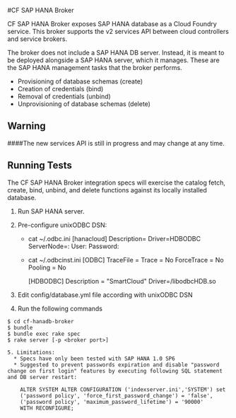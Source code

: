 #CF SAP HANA Broker

CF SAP HANA Broker exposes SAP HANA database as a Cloud Foundry service.  This broker supports the v2 services API between cloud controllers and service brokers. 

The broker does not include a SAP HANA DB server. Instead, it is meant to be deployed alongside a SAP HANA server, which it manages.  These are the SAP HANA management tasks that the broker performs.

* Provisioning of database schemas (create)
* Creation of credentials (bind)
* Removal of credentials (unbind)
* Unprovisioning of database schemas (delete)

## Warning
####The new services API is still in progress and may change at any time. 


## Running Tests

The CF SAP HANA Broker integration specs will exercise the catalog fetch, create, bind, unbind, and delete functions against its locally installed database.

1. Run SAP HANA server.
2. Pre-configure unixODBC DSN:
	*  cat ~/.odbc.ini
		[hanacloud]
		Description=<HDB instance>
		Driver=HDBODBC
		ServerNode=<HDB instance hostname>:<HDB instance port>
		User:<HDB system account name>
		Password:<Password of HDB system account name>
	*  cat ~/.odbcinst.ini
		[ODBC]
		TraceFile       = 
		Trace           = No
		ForceTrace      = No
		Pooling         = No

		[HDBODBC]
		Description = "SmartCloud"
		Driver=<path to the HBD ODBC driver>/libodbcHDB.so
3. Edit  config/database.yml file according with unixODBC DSN

4. Run the following commands

```
$ cd cf-hanadb-broker
$ bundle
$ bundle exec rake spec
$ rake server [-p <broker port>]

5. Limitations:
  * Specs have only been tested with SAP HANA 1.0 SP6
  * Suggested to prevent passwords expiration and disable "password change on first login" features by executing following SQL statement and DB server restart:
		
	ALTER SYSTEM ALTER CONFIGURATION ('indexserver.ini','SYSTEM') set 
	('password policy', 'force_first_password_change') = 'false',
	('password policy', 'maximum_password_lifetime') = '90000'
	WITH RECONFIGURE;


